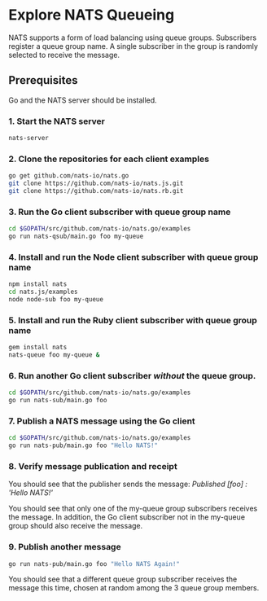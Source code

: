 # Explore NATS Queueing

NATS supports a form of load balancing using queue groups. Subscribers register a queue group name. A single subscriber in the group is randomly selected to receive the message.

## Prerequisites

Go and the NATS server should be installed.

### 1. Start the NATS server

```sh
nats-server
```

### 2. Clone the repositories for each client examples

```sh
go get github.com/nats-io/nats.go
git clone https://github.com/nats-io/nats.js.git
git clone https://github.com/nats-io/nats.rb.git
```

### 3. Run the Go client subscriber with queue group name

```sh
cd $GOPATH/src/github.com/nats-io/nats.go/examples
go run nats-qsub/main.go foo my-queue
```

### 4. Install and run the Node client subscriber with queue group name

```sh
npm install nats
cd nats.js/examples
node node-sub foo my-queue
```

### 5. Install and run the Ruby client subscriber with queue group name

```sh
gem install nats
nats-queue foo my-queue &
```

### 6. Run another Go client subscriber *without* the queue group.

```sh
cd $GOPATH/src/github.com/nats-io/nats.go/examples
go run nats-sub/main.go foo
```

### 7. Publish a NATS message using the Go client

```sh
cd $GOPATH/src/github.com/nats-io/nats.go/examples
go run nats-pub/main.go foo "Hello NATS!"
```

### 8. Verify message publication and receipt

You should see that the publisher sends the message: *Published [foo] : 'Hello NATS!'*

You should see that only one of the my-queue group subscribers receives the message. In addition, the Go client subscriber not in the my-queue group should also receive the message.

### 9. Publish another message

```sh
go run nats-pub/main.go foo "Hello NATS Again!"
```

You should see that a different queue group subscriber receives the message this time, chosen at random among the 3 queue group members.
